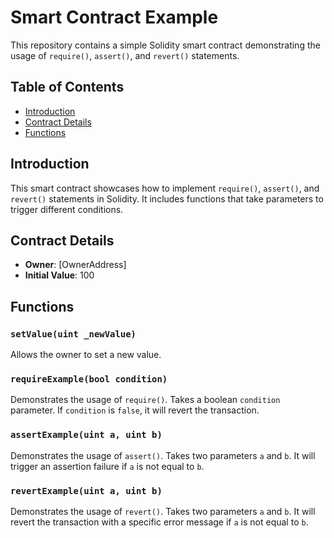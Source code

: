 # Smart Contract Example

This repository contains a simple Solidity smart contract demonstrating the usage of `require()`, `assert()`, and `revert()` statements.

## Table of Contents

- [Introduction](#introduction)
- [Contract Details](#contract-details)
- [Functions](#functions)

## Introduction

This smart contract showcases how to implement `require()`, `assert()`, and `revert()` statements in Solidity. It includes functions that take parameters to trigger different conditions.

## Contract Details

- **Owner**: [OwnerAddress]
- **Initial Value**: 100

## Functions

### `setValue(uint _newValue)`

Allows the owner to set a new value.

### `requireExample(bool condition)`

Demonstrates the usage of `require()`. Takes a boolean `condition` parameter. If `condition` is `false`, it will revert the transaction.

### `assertExample(uint a, uint b)`

Demonstrates the usage of `assert()`. Takes two parameters `a` and `b`. It will trigger an assertion failure if `a` is not equal to `b`.

### `revertExample(uint a, uint b)`

Demonstrates the usage of `revert()`. Takes two parameters `a` and `b`. It will revert the transaction with a specific error message if `a` is not equal to `b`.
